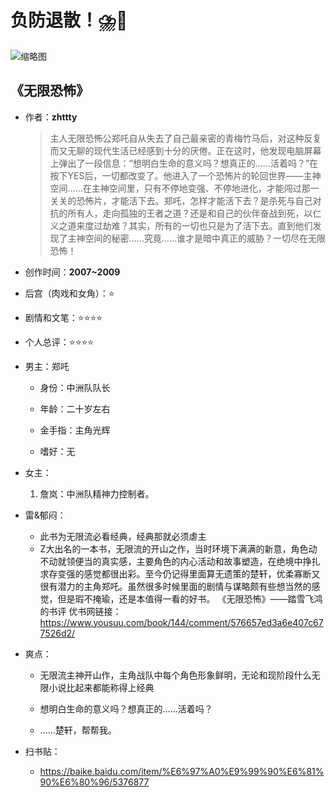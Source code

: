 # 负防退散！⛈️🤢
![缩略图](https://bkimg.cdn.bcebos.com/pic/35a85edf8db1cb13d270f1e2d154564e92584b22?x-bce-process=image/resize,m_lfit,w_268,limit_1/format,f_jpg)

## 《无限恐怖》

- 作者：**zhttty**
  
    > 主人无限恐怖公郑吒自从失去了自己最亲密的青梅竹马后，对这种反复而又无聊的现代生活已经感到十分的厌倦。正在这时，他发现电脑屏幕上弹出了一段信息：“想明白生命的意义吗？想真正的……活着吗？”在按下YES后，一切都改变了。他进入了一个恐怖片的轮回世界——主神空间……在主神空间里，只有不停地变强、不停地进化，才能闯过那一关关的恐怖片，才能活下去。郑吒，怎样才能活下去？是杀死与自己对抗的所有人，走向孤独的王者之道？还是和自己的伙伴奋战到死，以仁义之道来度过劫难？其实，所有的一切也只是为了活下去。直到他们发现了主神空间的秘密……究竟……谁才是暗中真正的威胁？一切尽在无限恐怖！

- 创作时间：**2007~2009**

- 后宫（肉戏和女角）：⭐
- 剧情和文笔：⭐⭐⭐⭐
- 个人总评：⭐⭐⭐⭐

- 男主：郑吒

  * 身份：中洲队队长
  
  * 年龄：二十岁左右
  * 金手指：主角光辉
  * 嗜好：无

- 女主：

  1. 詹岚：中洲队精神力控制者。

- 雷&郁闷：

  * 此书为无限流必看经典，经典那就必须虐主
  * Z大出名的一本书，无限流的开山之作，当时环境下满满的新意，角色动不动就领便当的真实感，主要角色的内心活动和故事塑造，在绝境中挣扎求存变强的感觉都很出彩。至今仍记得里面算无遗策的楚轩，优柔寡断又很有潜力的主角郑吒。虽然很多时候里面的剧情与谋略颇有些想当然的感觉，但是瑕不掩瑜，还是本值得一看的好书。
  《无限恐怖》——踏雪飞鸿的书评
  优书网链接：https://www.yousuu.com/book/144/comment/576657ed3a6e407c677526d2/

- 爽点：
  
  * 无限流主神开山作，主角战队中每个角色形象鲜明，无论和现阶段什么无限小说比起来都能称得上经典

  * 想明白生命的意义吗？想真正的……活着吗？
  * ……楚轩，帮帮我。

- 扫书贴：
  
  * <https://baike.baidu.com/item/%E6%97%A0%E9%99%90%E6%81%90%E6%80%96/5376877>